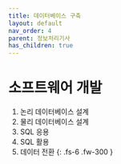 ```yaml
---
title: 데이터베이스 구축
layout: default
nav_order: 4
parent: 정보처리기사
has_children: true
---
```


# 소프트웨어 개발

1. 논리 데이터베이스 설계
2. 물리 데이터베이스 설계
3. SQL 응용
4. SQL 활용
5. 데이터 전환
{: .fs-6 .fw-300 }